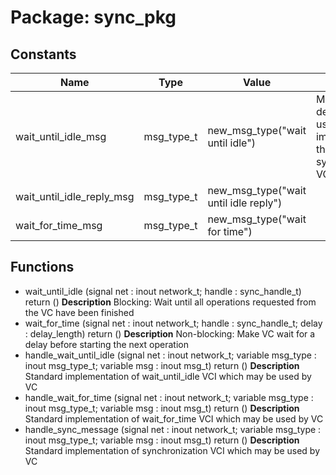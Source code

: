 # Package: sync_pkg
## Constants
| Name                      | Type       | Value                                  | Description                                                              |
| ------------------------- | ---------- | -------------------------------------- | ------------------------------------------------------------------------ |
| wait_until_idle_msg       | msg_type_t |  new_msg_type("wait until idle")       | Message type definitions used by VC implementing the synchronization VCI |
| wait_until_idle_reply_msg | msg_type_t |  new_msg_type("wait until idle reply") |                                                                          |
| wait_for_time_msg         | msg_type_t |  new_msg_type("wait for time")         |                                                                          |
## Functions
- wait_until_idle <font id="function_arguments">(signal net : inout network_t;                            handle     :       sync_handle_t)</font> <font id="function_return">return ()</font>
**Description**
Blocking: Wait until all operations requested from the VC have been finished
- wait_for_time <font id="function_arguments">(signal net : inout network_t;                          handle     :       sync_handle_t;
                          delay      :       delay_length)</font> <font id="function_return">return ()</font>
**Description**
Non-blocking: Make VC wait for a delay before starting the next operation
- handle_wait_until_idle <font id="function_arguments">(signal net        : inout network_t;                                   variable msg_type : inout msg_type_t;
                                   variable msg      : inout msg_t)</font> <font id="function_return">return ()</font>
**Description**
Standard implementation of wait_until_idle VCI which may be used by VC
- handle_wait_for_time <font id="function_arguments">(signal net        : inout network_t;                                 variable msg_type : inout msg_type_t;
                                 variable msg      : inout msg_t)</font> <font id="function_return">return ()</font>
**Description**
Standard implementation of wait_for_time VCI which may be used by VC
- handle_sync_message <font id="function_arguments">(signal net        : inout network_t;                                variable msg_type : inout msg_type_t;
                                variable msg      : inout msg_t)</font> <font id="function_return">return ()</font>
**Description**
Standard implementation of synchronization VCI which may be used by VC
